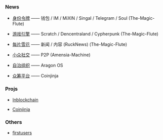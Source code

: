 

### News

+ [身份令牌][1] —— 钱包 / IM / MiXIN / Singal / Telegram / Soul (The-Magic-Flute)

+ [游戏引擎][2] —— Scratch / Dencentraland / Cypherpunk (The-Magic-Flute)

+ [每片雪花][3] —— 新闻 / 内容 (RuckNews) (The-Magic-Flute)

+ [小众社交][4] —— P2P (Amensia-Machine)

+ [自治组织][5] —— Aragon OS

+ [众筹平台][6] —— Coinjinja

### Projs

+ [Inblockchain](00)

+ [Coinjinja](01)

### Others

+ [firstusers](001)


[1]: https://mp.weixin.qq.com/s/MYIBDMmKY5muf9yqfKhY5Q
[2]: https://mp.weixin.qq.com/s/SjunVm4S8E_Wx4H3YZhvsg
[3]: https://mp.weixin.qq.com/s/hnXv3lSudD31DZooZa5iyQ
[4]: https://mixin.one
[5]: https://aragon.one
[6]: https://zh.coinjinja.com


[00]: http://www.inblockchain.com/project
[01]: https://zh.coinjinja.com


[001]: https://www.firstusers.io/
